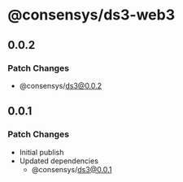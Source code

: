 # @consensys/ds3-web3

## 0.0.2

### Patch Changes

- @consensys/ds3@0.0.2

## 0.0.1

### Patch Changes

- Initial publish
- Updated dependencies
  - @consensys/ds3@0.0.1

